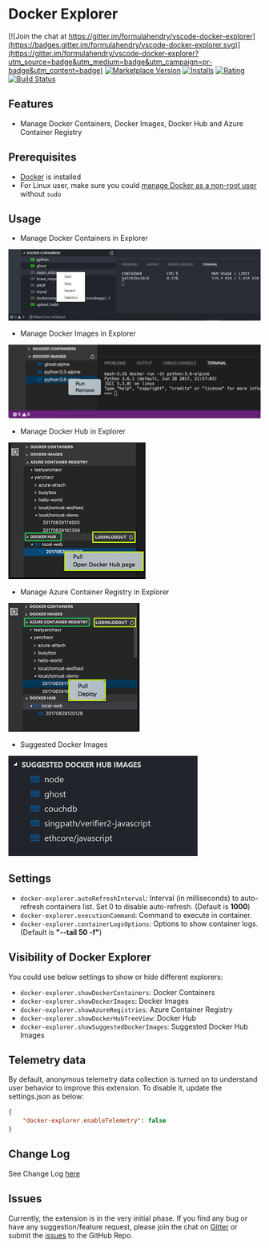 # Docker Explorer

[![Join the chat at https://gitter.im/formulahendry/vscode-docker-explorer](https://badges.gitter.im/formulahendry/vscode-docker-explorer.svg)](https://gitter.im/formulahendry/vscode-docker-explorer?utm_source=badge&utm_medium=badge&utm_campaign=pr-badge&utm_content=badge) [![Marketplace Version](https://vsmarketplacebadge.apphb.com/version-short/formulahendry.docker-explorer.svg)](https://marketplace.visualstudio.com/items?itemName=formulahendry.docker-explorer) [![Installs](https://vsmarketplacebadge.apphb.com/installs-short/formulahendry.docker-explorer.svg)](https://marketplace.visualstudio.com/items?itemName=formulahendry.docker-explorer) [![Rating](https://vsmarketplacebadge.apphb.com/rating-short/formulahendry.docker-explorer.svg)](https://marketplace.visualstudio.com/items?itemName=formulahendry.docker-explorer) [![Build Status](https://travis-ci.org/formulahendry/vscode-docker-explorer.svg?branch=master)](https://travis-ci.org/formulahendry/vscode-docker-explorer)

## Features

* Manage Docker Containers, Docker Images, Docker Hub and Azure Container Registry

## Prerequisites

* [Docker](https://www.docker.com/) is installed
* For Linux user, make sure you could [manage Docker as a non-root user](https://docs.docker.com/engine/installation/linux/linux-postinstall/#manage-docker-as-a-non-root-user) without `sudo`

## Usage

* Manage Docker Containers in Explorer

![explorer](images/explorer.png)

* Manage Docker Images in Explorer

![image](images/image.png)

* Manage Docker Hub in Explorer

![docker-hub](images/docker-hub.png)

* Manage Azure Container Registry in Explorer

![ACR](images/ACR.png)

* Suggested Docker Images

![suggested-image](images/suggested-image.png)

## Settings

* `docker-explorer.autoRefreshInterval`: Interval (in milliseconds) to auto-refresh containers list. Set 0 to disable auto-refresh. (Default is **1000**)
* `docker-explorer.executionCommand`: Command to execute in container.
* `docker-explorer.containerLogsOptions`: Options to show container logs. (Default is **"--tail 50 -f"**)

## Visibility of Docker Explorer

You could use below settings to show or hide different explorers:
* `docker-explorer.showDockerContainers`: Docker Containers
* `docker-explorer.showDockerImages`: Docker Images
* `docker-explorer.showAzureRegistries`: Azure Container Registry
* `docker-explorer.showDockerHubTreeView`: Docker Hub
* `docker-explorer.showSuggestedDockerImages`: Suggested Docker Hub Images

## Telemetry data

By default, anonymous telemetry data collection is turned on to understand user behavior to improve this extension. To disable it, update the settings.json as below:
```json
{
    "docker-explorer.enableTelemetry": false
}
```

## Change Log

See Change Log [here](CHANGELOG.md)

## Issues

Currently, the extension is in the very initial phase. If you find any bug or have any suggestion/feature request, please join the chat on [Gitter](https://gitter.im/formulahendry/vscode-docker-explorer) or submit the [issues](https://github.com/formulahendry/vscode-docker-explorer/issues) to the GitHub Repo.
